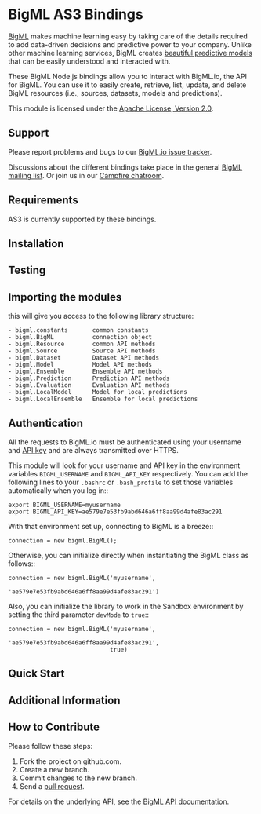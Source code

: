 BigML AS3 Bindings
======================

[BigML](https://bigml.com) makes machine learning easy by taking care
of the details required to add data-driven decisions and predictive
power to your company. Unlike other machine learning services, BigML
creates
[beautiful predictive models](https://bigml.com/gallery/models) that
can be easily understood and interacted with.

These BigML Node.js bindings allow you to interact with BigML.io, the API
for BigML. You can use it to easily create, retrieve, list, update, and
delete BigML resources (i.e., sources, datasets, models and
predictions).

This module is licensed under the [Apache License, Version
2.0](http://www.apache.org/licenses/LICENSE-2.0.html).

Support
-------

Please report problems and bugs to our [BigML.io issue
tracker](https://github.com/bigmlcom/io/issues).

Discussions about the different bindings take place in the general
[BigML mailing list](http://groups.google.com/group/bigml). Or join us
in our [Campfire chatroom](https://bigmlinc.campfirenow.com/f20a0).

Requirements
------------

AS3 is currently supported by these bindings.


Installation
------------


Testing
-------



Importing the modules
---------------------


this will give you access to the following library structure:

    - bigml.constants       common constants
    - bigml.BigML           connection object
    - bigml.Resource        common API methods
    - bigml.Source          Source API methods
    - bigml.Dataset         Dataset API methods
    - bigml.Model           Model API methods
    - bigml.Ensemble        Ensemble API methods
    - bigml.Prediction      Prediction API methods
    - bigml.Evaluation      Evaluation API methods
    - bigml.LocalModel      Model for local predictions
    - bigml.LocalEnsemble   Ensemble for local predictions


Authentication
--------------

All the requests to BigML.io must be authenticated using your username
and [API key](https://bigml.com/account/apikey) and are always
transmitted over HTTPS.

This module will look for your username and API key in the environment
variables `BIGML_USERNAME` and `BIGML_API_KEY` respectively. You can 
add the following lines to your `.bashrc` or `.bash_profile` to set
those variables automatically when you log in::

    export BIGML_USERNAME=myusername
    export BIGML_API_KEY=ae579e7e53fb9abd646a6ff8aa99d4afe83ac291

With that environment set up, connecting to BigML is a breeze::

    connection = new bigml.BigML();

Otherwise, you can initialize directly when instantiating the BigML
class as follows::

    connection = new bigml.BigML('myusername',
                                 'ae579e7e53fb9abd646a6ff8aa99d4afe83ac291')

Also, you can initialize the library to work in the Sandbox environment by
setting the third parameter `devMode` to `true`::

    connection = new bigml.BigML('myusername',
                                 'ae579e7e53fb9abd646a6ff8aa99d4afe83ac291',
                                 true)

Quick Start
-----------


Additional Information
----------------------


How to Contribute
-----------------

Please follow these steps:

  1. Fork the project on github.com.
  2. Create a new branch.
  3. Commit changes to the new branch.
  4. Send a [pull request](https://github.com/yangboz/bigml-as3/pulls).


For details on the underlying API, see the
[BigML API documentation](https://bigml.com/developers).
